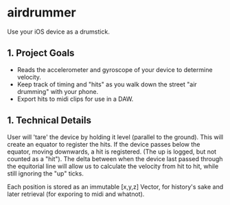 # airdrummer
Use your iOS device as a drumstick.

## 1. Project Goals

- Reads the accelerometer and gyroscope of your device to determine velocity. 
- Keep track of timing and "hits" as you walk down the street "air drumming" with your phone.
- Export hits to midi clips for use in a DAW.


## 1. Technical Details

User will 'tare' the device by holding it level (parallel to the ground). This will create an equator to register the hits. If the device passes below the equator, moving downwards, a hit is registered. (The up is logged, but not counted as a "hit"). The delta between when the device last passed through the equitorial line will allow us to calculate the velocity from hit to hit, while still ignoring the "up" ticks. 

Each position is stored as an immutable [x,y,z] Vector, for history's sake and later retrieval (for exporing to midi and whatnot).
